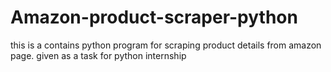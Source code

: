 # Amazon-product-scraper-python
this is a contains python program for scraping product details from amazon page. given as a task for python internship
